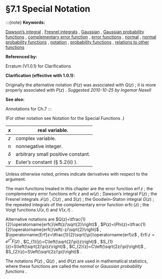 # §7.1 Special Notation

:::{note}
**Keywords:**

[Dawson’s integral](http://dlmf.nist.gov/search/search?q=Dawson%20integral) , [Fresnel integrals](http://dlmf.nist.gov/search/search?q=Fresnel%20integrals) , [Gaussian](http://dlmf.nist.gov/search/search?q=Gaussian) , [Gaussian probability functions](http://dlmf.nist.gov/search/search?q=Gaussian%20probability%20functions) , [complementary error function](http://dlmf.nist.gov/search/search?q=complementary%20error%20function) , [error functions](http://dlmf.nist.gov/search/search?q=error%20functions) , [normal](http://dlmf.nist.gov/search/search?q=normal) , [normal probability functions](http://dlmf.nist.gov/search/search?q=normal%20probability%20functions) , [notation](http://dlmf.nist.gov/search/search?q=notation) , [probability functions](http://dlmf.nist.gov/search/search?q=probability%20functions) , [relations to other functions](http://dlmf.nist.gov/search/search?q=relations%20to%20other%20functions)

**Referenced by:**

Erratum (V1.0.1) for Clarifications

**Clarification (effective with 1.0.1):**

Originally the alternative notation $\Phi(z)$ was associated with $Q(z)$ ; it is more properly associated with $P(z)$ . *Suggested 2010-10-25 by Ingemar Nasell*

**See also:**

Annotations for Ch.7
:::

(For other notation see Notation for the Special Functions .)


| $x$ | real variable. |
|---|---|
| $z$ | complex variable. |
| $n$ | nonnegative integer. |
| $\delta$ | arbitrary small positive constant. |
| $\gamma$ | Euler’s constant (§ 5.2(ii) ). |


Unless otherwise noted, primes indicate derivatives with respect to the argument.

The main functions treated in this chapter are the error function $\operatorname{erf}z$ ; the complementary error functions $\operatorname{erfc}z$ and $w\left(z\right)$ ; Dawson’s integral $F\left(z\right)$ ; the Fresnel integrals $\mathcal{F}\left(z\right)$ , $C\left(z\right)$ , and $S\left(z\right)$ ; the Goodwin–Staton integral $G\left(z\right)$ ; the repeated integrals of the complementary error function $\mathop{\mathrm{i}^{n}\mathrm{erfc}}\left(z\right)$ ; the Voigt functions $\mathsf{U}\left(x,t\right)$ and $\mathsf{V}\left(x,t\right)$ .

Alternative notations are $Q(z)=\tfrac{1}{2}\operatorname{erfc}\left(z/\sqrt{2}\right)$ , $P(z)=\Phi(z)=\tfrac{1}{2}\operatorname{erfc}\left(-z/\sqrt{2}\right)$ , $\operatorname{Erf}z=\tfrac{1}{2}\sqrt{\pi}\operatorname{erf}z$ , $\operatorname{Erfi}z=e^{z^{2}}F\left(z\right)$ , $C_{1}(z)=C\left(\sqrt{2/\pi}z\right)$ , $S_{1}(z)=S\left(\sqrt{2/\pi}z\right)$ , $C_{2}(z)=C\left(\sqrt{2z/\pi}\right)$ , $S_{2}(z)=S\left(\sqrt{2z/\pi}\right)$ .

The notations $P(z)$ , $Q(z)$ , and $\Phi(z)$ are used in mathematical statistics, where these functions are called the *normal* or *Gaussian probability functions* .

